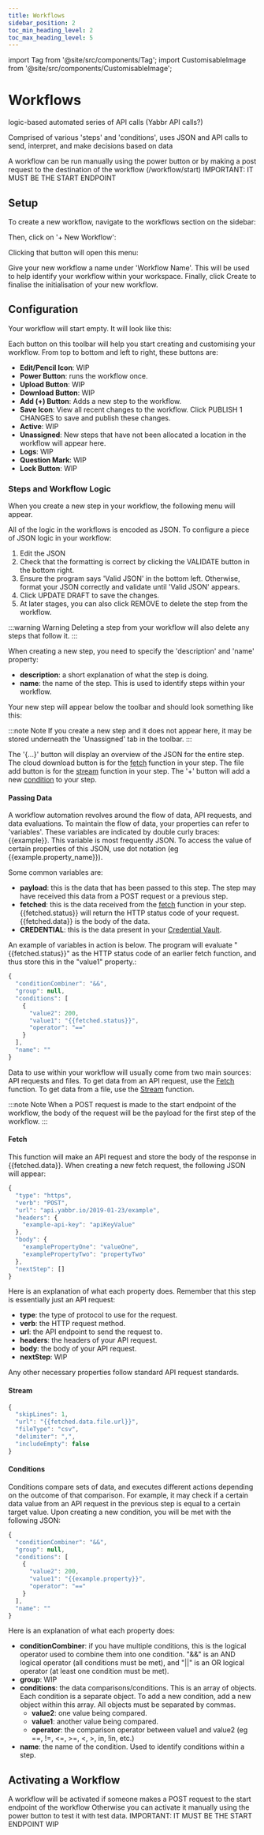 ```yaml
---
title: Workflows
sidebar_position: 2
toc_min_heading_level: 2
toc_max_heading_level: 5
---
```


import Tag from '@site/src/components/Tag';
import CustomisableImage from '@site/src/components/CustomisableImage';

# Workflows

logic-based automated series of API calls
(Yabbr API calls?)

Comprised of various 'steps' and 'conditions', uses JSON and API calls to send, interpret, and make decisions based on data

A workflow can be run manually using the power button or by making a post request to the destination of the workflow (/workflow/start)
IMPORTANT: IT MUST BE THE START ENDPOINT

## Setup

To create a new workflow, navigate to the workflows section on the sidebar:

<CustomisableImage src="/img/workflows-sidebar.png" alt="Workflows Sidebar Nav" width="500"/>

Then, click on '+ New Workflow':

<CustomisableImage src="/img/workflows-new.png" alt="New Workflow" width="500"/>

Clicking that button will open this menu:

<CustomisableImage src="/img/workflows-new-menu.png" alt="New Workflow Menu" width="500"/>

Give your new workflow a name under 'Workflow Name'. This will be used to help identify your workflow within your workspace. Finally, click <Tag colour="#1582d8" borderColour="#1582d8" fontColour="#FFFFFF">Create</Tag> to finalise the initialisation of your new workflow.

## Configuration

Your workflow will start empty. It will look like this:

<CustomisableImage src="/img/workflows-config.png" alt="Empty Workflow" width="700"/>

Each button on this toolbar will help you start creating and customising your workflow. From top to bottom and left to right, these buttons are:
- **Edit/Pencil Icon**: WIP
- **Power Button**: runs the workflow once.
- **Upload Button**: WIP
- **Download Button**: WIP
- **Add (+) Button**: Adds a new step to the workflow.
- **Save Icon**: View all recent changes to the workflow. Click <Tag colour="#1582d8" borderColour="#1582d8" fontColour="#FFFFFF">PUBLISH 1 CHANGES</Tag> to save and publish these changes.
- **Active**: WIP
- **Unassigned**: New steps that have not been allocated a location in the workflow will appear here.
- **Logs**: WIP
- **Question Mark**: WIP
- **Lock Button**:  WIP

### Steps and Workflow Logic

When you create a new step in your workflow, the following menu will appear.

<CustomisableImage src="/img/new-step-menu.png" alt="New Step JSON" width="500"/>

All of the logic in the workflows is encoded as JSON. To configure a piece of JSON logic in your workflow:

1. Edit the JSON
2. Check that the formatting is correct by clicking the <Tag colour="#FFFFFF" borderColour="#1582d8" fontColour="#1582d8">VALIDATE</Tag> button in the bottom right.
2. Ensure the program says 'Valid JSON' in the bottom left. Otherwise, format your JSON correctly and validate until 'Valid JSON' appears.
3. Click <Tag colour="#1582d8" borderColour="#1582d8" fontColour="#FFFFFF">UPDATE DRAFT</Tag> to save the changes.
4. At later stages, you can also click <Tag colour="#ff5252" borderColour="#ff5252" fontColour="#FFFFFF">REMOVE</Tag> to delete the step from the workflow.

:::warning Warning
Deleting a step from your workflow will also delete any steps that follow it.
:::

When creating a new step, you need to specify the 'description' and 'name' property:
- **description**: a short explanation of what the step is doing.
- **name**: the name of the step. This is used to identify steps within your workflow.

Your new step will appear below the toolbar and should look something like this:

<CustomisableImage src="/img/new-step.png" alt="New Step" width="300"/>

:::note Note
If you create a new step and it does not appear here, it may be stored underneath the 'Unassigned' tab in the toolbar.
:::

The '&#123;...&#125;' button will display an overview of the JSON for the entire step. The cloud download button is for the [fetch](#fetch) function in your step. The file add button is for the [stream](#stream) function in your step. The '+' button will add a new [condition](#conditions) to your step. 

#### Passing Data

A workflow automation revolves around the flow of data, API requests, and data evaluations. To maintain the flow of data, your properties can refer to 'variables'. These variables are indicated by double curly braces: &#123;&#123;example&#125;&#125;. This variable is most frequently JSON. To access the value of certain properties of this JSON, use dot notation (eg &#123;&#123;example.property_name&#125;&#125;).

Some common variables are:
- **payload**: this is the data that has been passed to this step. The step may have received this data from a POST request or a previous step. 
- **fetched**: this is the data received from the [fetch](#fetch) function in your step. &#123;&#123;fetched.status&#125;&#125; will return the HTTP status code of your request. &#123;&#123;fetched.data&#125;&#125; is the body of the data.
- **CREDENTIAL**: this is the data present in your [Credential Vault](./credential-vault.md).

An example of variables in action is below. The program will evaluate "&#123;&#123;fetched.status&#125;&#125;" as the HTTP status code of an earlier fetch function, and thus store this in the "value1" property.:

```jsx title="Example Variable JSON"
{
  "conditionCombiner": "&&",
  "group": null,
  "conditions": [
    {
      "value2": 200,
      "value1": "{{fetched.status}}",
      "operator": "=="
    }
  ],
  "name": ""
}
```

Data to use within your workflow will usually come from two main sources: API requests and files. To get data from an API request, use the [Fetch](#fetch) function. To get data from a file, use the [Stream](#stream) function.

:::note Note
When a POST request is made to the start endpoint of the workflow, the body of the request will be the payload for the first step of the workflow.
:::

[comment]: <> (check the wording of this whole section, especially the Note. Also do the same for #Workflows and ##Activating a Workflow)

#### Fetch

This function will make an API request and store the body of the response in &#123;&#123;fetched.data&#125;&#125;. When creating a new fetch request, the following JSON will appear:

```jsx title="fetch JSON"
{
  "type": "https",
  "verb": "POST",
  "url": "api.yabbr.io/2019-01-23/example",
  "headers": {
    "example-api-key": "apiKeyValue"
  },
  "body": {
    "examplePropertyOne": "valueOne",
    "examplePropertyTwo": "propertyTwo"
  },
  "nextStep": []
}
```

Here is an explanation of what each property does. Remember that this step is essentially just an API request:
- **type**: the type of protocol to use for the request.
- **verb**: the HTTP request method.
- **url**: the API endpoint to send the request to.
- **headers**: the headers of your API request.
- **body**: the body of your API request.
- **nextStep**: WIP

Any other necessary properties follow standard API request standards.

#### Stream

```jsx title="stream JSON"
{
  "skipLines": 1,
  "url": "{{fetched.data.file.url}}",
  "fileType": "csv",
  "delimiter": ",",
  "includeEmpty": false
}
```

#### Conditions

Conditions compare sets of data, and executes different actions depending on the outcome of that comparison. For example, it may check if a certain data value from an API request in the previous step is equal to a certain target value. Upon creating a new condition, you will be met with the following JSON:

```jsx title="eval-meta JSON"
{
  "conditionCombiner": "&&",
  "group": null,
  "conditions": [
    {
      "value2": 200,
      "value1": "{{example.property}}",
      "operator": "=="
    }
  ],
  "name": ""
}
```

Here is an explanation of what each property does:
- **conditionCombiner**: if you have multiple conditions, this is the logical operator used to combine them into one condition. "&&" is an AND logical operator (all conditions must be met), and "||" is an OR logical operator (at least one condition must be met).
- **group**: WIP
- **conditions**: the data comparisons/conditions. This is an array of objects. Each condition is a separate object. To add a new condition, add a new object within this array. All objects must be separated by commas.
    - **value2**: one value being compared.
    - **value1**: another value being compared.
    - **operator**: the comparison operator between value1 and value2 (eg ==, !=, &#60;=, &#62;=, &#60;, &#62;, in, !in, etc.)
- **name**: the name of the condition. Used to identify conditions within a step.


## Activating a Workflow

A workflow will be activated if someone makes a POST request to the start endpoint of the workflow
Otherwise you can activate it manually using the power button to test it with test data.
IMPORTANT: IT MUST BE THE START ENDPOINT
WIP

